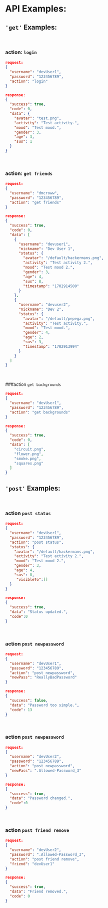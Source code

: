 # API Examples:


## `'get'` Examples:

<br>

### action: `login`
```json
request: 
{
  "username": "devUser1",
  "password": "123456789",
  "action": "login"
}

response: 
{
  "success": true,
  "code": 0,
  "data": {
    "avatar": "test.png",
    "activity": "Test activity.",
    "mood": "Test mood.",
    "gender": 3,
    "age": 3,
    "sus": 1
  }
}
```
<br>

### action: `get friends`

```json
request:
{
  "username": "dmcroww",
  "password": "123456789",
  "action": "get friends"
}

response:
{
  "success": true,
  "code": 0,
  "data": [
    {
      "username": "devuser1",
      "nickname": "Dev User 1",
      "status": {
        "avatar": "/default/hackermans.png",
        "activity": "Test activity 2.",
        "mood": "Test mood 2.",
        "gender": 3,
        "age": 4,
        "sus": 8,
        "timestamp": "1702914500"
      }
    },
    {
      "username": "devuser2",
      "nickname": "Dev 2",
      "status": {
        "avatar": "/default/pepega.png",
        "activity": "Test activity.",
        "mood": "Test mood.",
        "gender": 4,
        "age": 2,
        "sus": 3,
        "timestamp": "1702913994"
      }
    }
  ]
}
```

<br>

###action `get backgrounds`

```json
request:
{
  "username": "devUser1",
  "password": "123456789",
  "action": "get backgrounds"
}

response:
{
  "success": true,
  "code": 0,
  "data": [
    "circuit.png",
    "flower.png",
    "smoke.png",
    "squares.png"
  ]
}
```

</td></tr>


</table>



## `'post'` Examples:

<br>


### action `post status`
```json
request:
{
  "username": "devUser1",
  "password": "123456789",
  "action": "post status",
  "status": {
    "avatar": "/default/hackermans.png",
    "activity": "Test activity 2.",
    "mood": "Test mood 2.",
    "gender": 3,
    "age": 4,
    "sus": 8,
	 "visibleTo":[]
  }  
}

response:
{
  "success": true,
  "data": "Status updated.",
  "code":0
}
```

<br>

### action `post newpassword`

```json
request:
{
  "username": "devUser1",
  "password": "123456789",
  "action": "post newpassword",
  "newPass": "ReallyBadPassword"
}

response:
{
  "success": false,
  "data": "Password too simple.",
  "code": 13
}
```

<br>

### action `post newpassword`

```json
request:
{
  "username": "devUser2",
  "password": "123456789",
  "action": "post newpassword",
  "newPass": ".Allowed-Password_3"
}

response:
{
  "success": true,
  "data": "Password changed.",
  "code":0
}
```

<br>

### action `post friend remove`

```json
request:
{
  "username": "devUser2",
  "password": ".Allowed-Password_3",
  "action": "post friend remove",
  "friend": "devUser1"
}

response:
{
  "success": true,
  "data": "Friend removed.",
  "code": 0
}
```

</td>
</tr>
</table>

